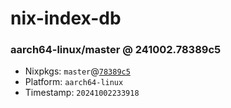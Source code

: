 # nix-index-db
### aarch64-linux/master @ 241002.78389c5
- Nixpkgs: `master`@[`78389c5`](https://github.com/NixOS/nixpkgs/commit/78389c563cbe52a1b5742cd760ef52291b429fc2)
- Platform: `aarch64-linux`
- Timestamp: `20241002233918`
